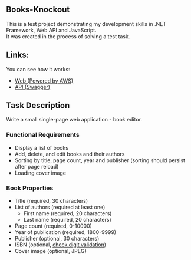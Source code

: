 ## Books-Knockout

This is a test project demonstrating my development skills in .NET Framework, Web API and JavaScript.
<br />
It was created in the process of solving a test task.

## Links:
You can see how it works:
- [Web (Powered by AWS)](http://ec2-3-10-15-70.eu-west-2.compute.amazonaws.com)
- [API (Swagger)](http://ec2-3-11-4-179.eu-west-2.compute.amazonaws.com/swagger)

## Task Description
Write a small single-page web application - book editor.

### Functional Requirements
- Display a list of books
- Add, delete, and edit books and their authors
- Sorting by title, page count, year and publisher (sorting should persist after page reload)
- Loading cover image

### Book Properties
  - Title (required, 30 characters)
  - List of authors (required at least one)
    - First name (required, 20 characters)
    - Last name (required, 20 characters)
  - Page count (required, 0-10000)
  - Year of publication (required, 1800-9999)
  - Publisher (optional, 30 characters)
  - ISBN (optional, [check digit validation](https://en.wikipedia.org/wiki/International_Standard_Book_Number#ISBN-10_check_digits))
  - Cover image (optional, JPEG)
